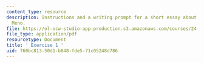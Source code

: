 ```yaml
---
content_type: resource
description: Instructions and a writing prompt for a short essay about a passage from
  Meno.
file: https://ol-ocw-studio-app-production.s3.amazonaws.com/courses/24-01-classics-of-western-philosophy-spring-2016/760bc81350d1b848fde571c05248d786_MIT24_01S16_Exercise1.pdf
file_type: application/pdf
resourcetype: Document
title: ' Exercise 1 '
uid: 760bc813-50d1-b848-fde5-71c05248d786
---
```

